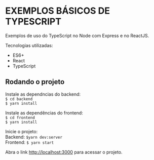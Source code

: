 # EXEMPLOS BÁSICOS DE TYPESCRIPT
Exemplos de uso do TypeScript no Node com Express e no ReactJS.

Tecnologias utilizadas:
* ES6+
* React
* TypeScript

## Rodando o projeto
Instale as dependncias do backend:  
`$ cd backend`  
`$ yarn install`


Instale as dependências do frontend:  
`$ cd frontend`  
`$ yarn install`


Inicie o projeto:  
Backend: `$yarn dev:server`  
Frontend: `$ yarn start`

Abra o link [http://localhost:3000](http://localhost:3000) para acessar o projeto.